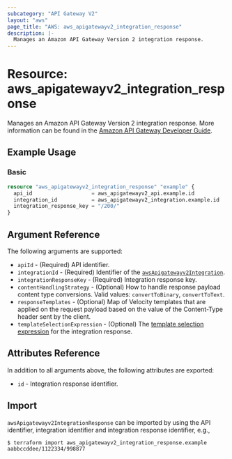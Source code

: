 ```yaml
---
subcategory: "API Gateway V2"
layout: "aws"
page_title: "AWS: aws_apigatewayv2_integration_response"
description: |-
  Manages an Amazon API Gateway Version 2 integration response.
---
```


# Resource: aws_apigatewayv2_integration_response

Manages an Amazon API Gateway Version 2 integration response.
More information can be found in the [Amazon API Gateway Developer Guide](https://docs.aws.amazon.com/apigateway/latest/developerguide/apigateway-websocket-api.html).

## Example Usage

### Basic

```terraform
resource "aws_apigatewayv2_integration_response" "example" {
  api_id                   = aws_apigatewayv2_api.example.id
  integration_id           = aws_apigatewayv2_integration.example.id
  integration_response_key = "/200/"
}
```

## Argument Reference

The following arguments are supported:

* `apiId` - (Required) API identifier.
* `integrationId` - (Required) Identifier of the [`awsApigatewayv2Integration`](/docs/providers/aws/r/apigatewayv2_integration.html).
* `integrationResponseKey` - (Required) Integration response key.
* `contentHandlingStrategy` - (Optional) How to handle response payload content type conversions. Valid values: `convertToBinary`, `convertToText`.
* `responseTemplates` - (Optional) Map of Velocity templates that are applied on the request payload based on the value of the Content-Type header sent by the client.
* `templateSelectionExpression` - (Optional) The [template selection expression](https://docs.aws.amazon.com/apigateway/latest/developerguide/apigateway-websocket-api-selection-expressions.html#apigateway-websocket-api-template-selection-expressions) for the integration response.

## Attributes Reference

In addition to all arguments above, the following attributes are exported:

* `id` - Integration response identifier.

## Import

`awsApigatewayv2IntegrationResponse` can be imported by using the API identifier, integration identifier and integration response identifier, e.g.,

```
$ terraform import aws_apigatewayv2_integration_response.example aabbccddee/1122334/998877
```

<!-- cache-key: cdktf-0.17.0-pre.15 input-ac2572833eccef26b6aa0b2a3f741ecea2283c7935aea1e95e88eafabaccd23b -->